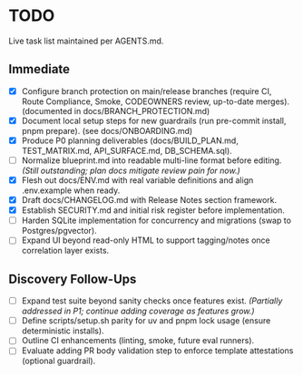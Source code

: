 # TODO

Live task list maintained per AGENTS.md.

## Immediate
- [x] Configure branch protection on main/release branches (require CI, Route Compliance, Smoke, CODEOWNERS review, up-to-date merges). (documented in docs/BRANCH_PROTECTION.md)
- [x] Document local setup steps for new guardrails (run pre-commit install, pnpm prepare). (see docs/ONBOARDING.md)
- [x] Produce P0 planning deliverables (docs/BUILD_PLAN.md, TEST_MATRIX.md, API_SURFACE.md, DB_SCHEMA.sql).
- [ ] Normalize blueprint.md into readable multi-line format before editing. *(Still outstanding; plan docs mitigate review pain for now.)*
- [x] Flesh out docs/ENV.md with real variable definitions and align .env.example when ready.
- [x] Draft docs/CHANGELOG.md with Release Notes section framework.
- [x] Establish SECURITY.md and initial risk register before implementation.
- [ ] Harden SQLite implementation for concurrency and migrations (swap to Postgres/pgvector).
- [ ] Expand UI beyond read-only HTML to support tagging/notes once correlation layer exists.

## Discovery Follow-Ups
- [ ] Expand test suite beyond sanity checks once features exist. *(Partially addressed in P1; continue adding coverage as features grow.)*
- [ ] Define scripts/setup.sh parity for uv and pnpm lock usage (ensure deterministic installs).
- [ ] Outline CI enhancements (linting, smoke, future eval runners).
- [ ] Evaluate adding PR body validation step to enforce template attestations (optional guardrail).
